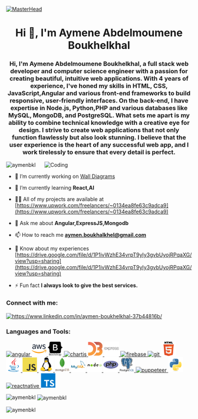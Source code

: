 [![MasterHead](https://www.shutterstock.com/image-vector/web-development-banner-icon-business-260nw-1812243436.jpg)](https://rishavchanda.io)
<h1 align="center">Hi 👋, I'm Aymene Abdelmoumene Boukhelkhal</h1>
<h3 align="center">Hi, I'm Aymene Abdelmoumene Boukhelkhal, a full stack web developer and computer science engineer with a passion for creating beautiful, intuitive web applications. With 4 years of experience, I've honed my skills in HTML, CSS, JavaScript,Angular and various front-end frameworks to build responsive, user-friendly interfaces. On the back-end, I have expertise in Node.js, Python,PHP and various databases like MySQL, MongoDB, and PostgreSQL. What sets me apart is my ability to combine technical knowledge with a creative eye for design. I strive to create web applications that not only function flawlessly but also look stunning. I believe that the user experience is the heart of any successful web app, and I work tirelessly to ensure that every detail is perfect.</h3>
<img align="right" alt="Coding" width="400" src="https://media.giphy.com/media/qgQUggAC3Pfv687qPC/giphy.gif"></img>

<p align="left"> <img src="https://komarev.com/ghpvc/?username=aymenbkl&label=Profile%20views&color=0e75b6&style=flat" alt="aymenbkl" /> </p>

- 🔭 I’m currently working on [Wall Diagrams](https://www.software.craigalexanderacademy.com/)

- 🌱 I’m currently learning **React,AI**

- 👨‍💻 All of my projects are available at [https://www.upwork.com/freelancers/~0134ea8fe63c9adca9](https://www.upwork.com/freelancers/~0134ea8fe63c9adca9)

- 💬 Ask me about **Angular,ExpressJS,Mongodb**

- 📫 How to reach me **aymen.boukhalkhel@gmail.com**

- 📄 Know about my experiences [https://drive.google.com/file/d/1P1ivWzhE34vrpT9yIy3gvbUyojRPqaXG/view?usp=sharing](https://drive.google.com/file/d/1P1ivWzhE34vrpT9yIy3gvbUyojRPqaXG/view?usp=sharing)

- ⚡ Fun fact **I always look to give the best services.**

<h3 align="left">Connect with me:</h3>
<p align="left">
<a href="https://linkedin.com/in/https://www.linkedin.com/in/aymen-boukhelkhal-37b44816b/" target="blank"><img align="center" src="https://raw.githubusercontent.com/rahuldkjain/github-profile-readme-generator/master/src/images/icons/Social/linked-in-alt.svg" alt="https://www.linkedin.com/in/aymen-boukhelkhal-37b44816b/" height="30" width="40" /></a>
</p>

<h3 align="left">Languages and Tools:</h3>
<p align="left"> <a href="https://angular.io" target="_blank" rel="noreferrer"> <img src="https://angular.io/assets/images/logos/angular/angular.svg" alt="angular" width="40" height="40"/> </a> <a href="https://aws.amazon.com" target="_blank" rel="noreferrer"> <img src="https://raw.githubusercontent.com/devicons/devicon/master/icons/amazonwebservices/amazonwebservices-original-wordmark.svg" alt="aws" width="40" height="40"/> </a> <a href="https://getbootstrap.com" target="_blank" rel="noreferrer"> <img src="https://raw.githubusercontent.com/devicons/devicon/master/icons/bootstrap/bootstrap-plain-wordmark.svg" alt="bootstrap" width="40" height="40"/> </a> <a href="https://www.chartjs.org" target="_blank" rel="noreferrer"> <img src="https://www.chartjs.org/media/logo-title.svg" alt="chartjs" width="40" height="40"/> </a> <a href="https://d3js.org/" target="_blank" rel="noreferrer"> <img src="https://raw.githubusercontent.com/devicons/devicon/master/icons/d3js/d3js-original.svg" alt="d3js" width="40" height="40"/> </a> <a href="https://expressjs.com" target="_blank" rel="noreferrer"> <img src="https://raw.githubusercontent.com/devicons/devicon/master/icons/express/express-original-wordmark.svg" alt="express" width="40" height="40"/> </a> <a href="https://firebase.google.com/" target="_blank" rel="noreferrer"> <img src="https://www.vectorlogo.zone/logos/firebase/firebase-icon.svg" alt="firebase" width="40" height="40"/> </a> <a href="https://git-scm.com/" target="_blank" rel="noreferrer"> <img src="https://www.vectorlogo.zone/logos/git-scm/git-scm-icon.svg" alt="git" width="40" height="40"/> </a> <a href="https://www.w3.org/html/" target="_blank" rel="noreferrer"> <img src="https://raw.githubusercontent.com/devicons/devicon/master/icons/html5/html5-original-wordmark.svg" alt="html5" width="40" height="40"/> </a> <a href="https://www.java.com" target="_blank" rel="noreferrer"> <img src="https://raw.githubusercontent.com/devicons/devicon/master/icons/java/java-original.svg" alt="java" width="40" height="40"/> </a> <a href="https://developer.mozilla.org/en-US/docs/Web/JavaScript" target="_blank" rel="noreferrer"> <img src="https://raw.githubusercontent.com/devicons/devicon/master/icons/javascript/javascript-original.svg" alt="javascript" width="40" height="40"/> </a> <a href="https://www.linux.org/" target="_blank" rel="noreferrer"> <img src="https://raw.githubusercontent.com/devicons/devicon/master/icons/linux/linux-original.svg" alt="linux" width="40" height="40"/> </a> <a href="https://www.mongodb.com/" target="_blank" rel="noreferrer"> <img src="https://raw.githubusercontent.com/devicons/devicon/master/icons/mongodb/mongodb-original-wordmark.svg" alt="mongodb" width="40" height="40"/> </a> <a href="https://www.mysql.com/" target="_blank" rel="noreferrer"> <img src="https://raw.githubusercontent.com/devicons/devicon/master/icons/mysql/mysql-original-wordmark.svg" alt="mysql" width="40" height="40"/> </a> <a href="https://nodejs.org" target="_blank" rel="noreferrer"> <img src="https://raw.githubusercontent.com/devicons/devicon/master/icons/nodejs/nodejs-original-wordmark.svg" alt="nodejs" width="40" height="40"/> </a> <a href="https://www.php.net" target="_blank" rel="noreferrer"> <img src="https://raw.githubusercontent.com/devicons/devicon/master/icons/php/php-original.svg" alt="php" width="40" height="40"/> </a> <a href="https://www.postgresql.org" target="_blank" rel="noreferrer"> <img src="https://raw.githubusercontent.com/devicons/devicon/master/icons/postgresql/postgresql-original-wordmark.svg" alt="postgresql" width="40" height="40"/> </a> <a href="https://github.com/puppeteer/puppeteer" target="_blank" rel="noreferrer"> <img src="https://www.vectorlogo.zone/logos/pptrdev/pptrdev-official.svg" alt="puppeteer" width="40" height="40"/> </a> <a href="https://www.python.org" target="_blank" rel="noreferrer"> <img src="https://raw.githubusercontent.com/devicons/devicon/master/icons/python/python-original.svg" alt="python" width="40" height="40"/> </a> <a href="https://reactnative.dev/" target="_blank" rel="noreferrer"> <img src="https://reactnative.dev/img/header_logo.svg" alt="reactnative" width="40" height="40"/> </a> <a href="https://www.typescriptlang.org/" target="_blank" rel="noreferrer"> <img src="https://raw.githubusercontent.com/devicons/devicon/master/icons/typescript/typescript-original.svg" alt="typescript" width="40" height="40"/> </a> </p>

<p><img align="left" src="https://github-readme-stats.vercel.app/api/top-langs?username=aymenbkl&show_icons=true&locale=en&layout=compact" alt="aymenbkl" /></p>

<p>&nbsp;<img align="center" src="https://github-readme-stats.vercel.app/api?username=aymenbkl&show_icons=true&locale=en" alt="aymenbkl" /></p>

<p><img align="center" src="https://github-readme-streak-stats.herokuapp.com/?user=aymenbkl&" alt="aymenbkl" /></p>
